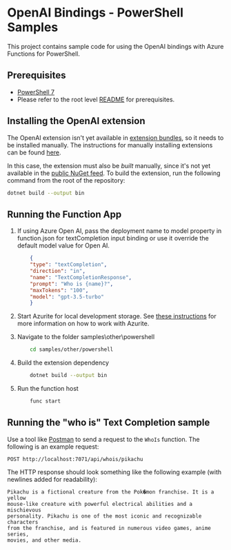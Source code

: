 # OpenAI Bindings - PowerShell Samples

This project contains sample code for using the OpenAI bindings with Azure Functions for PowerShell.

## Prerequisites

* [PowerShell 7](https://learn.microsoft.com/en-us/powershell/scripting/install/installing-powershell?view=powershell-7.4)
* Please refer to the root level [README](../../README.md/#requirements) for prerequisites.

## Installing the OpenAI extension

The OpenAI extension isn't yet available in [extension bundles](https://learn.microsoft.com/azure/azure-functions/functions-bindings-register#extension-bundles), so it needs to be installed manually. The instructions for manually installing extensions can be found [here](https://learn.microsoft.com/azure/azure-functions/functions-run-local#install-extensions).

In this case, the extension must also be _built_ manually, since it's not yet available in the [public NuGet feed](https://www.nuget.org/profiles/AzureFunctionsExtensions). To build the extension, run the following command from the root of the repository:

```bash
dotnet build --output bin
```

## Running the Function App

1. If using Azure Open AI, pass the deployment name to model property in function.json for textCompletion input binding or use it override the default model value for Open AI.

    ```json
        {
        "type": "textCompletion",
        "direction": "in",
        "name": "TextCompletionResponse",
        "prompt": "Who is {name}?",
        "maxTokens": "100",
        "model": "gpt-3.5-turbo"
        }
    ```

1. Start Azurite for local development storage. See [these instructions](https://learn.microsoft.com/azure/storage/common/storage-use-azurite) for more information on how to work with Azurite.
1. Navigate to the folder samples\other\powershell

    ```bash
        cd samples/other/powershell
    ```

1. Build the extension dependency

    ```bash
        dotnet build --output bin
    ```

1. Run the function host

    ```bash
        func start
    ```

## Running the "who is" Text Completion sample

Use a tool like [Postman](https://www.postman.com/) to send a request to the `WhoIs` function. The following is an example request:

```http
POST http://localhost:7071/api/whois/pikachu
```

The HTTP response should look something like the following example (with newlines added for readability):

```text
Pikachu is a fictional creature from the Pok�mon franchise. It is a yellow
mouse-like creature with powerful electrical abilities and a mischievous
personality. Pikachu is one of the most iconic and recognizable characters
from the franchise, and is featured in numerous video games, anime series,
movies, and other media.
```
